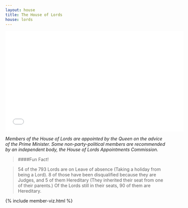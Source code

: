 ```yaml
---
layout: house
title: The House of Lords
house: lords
---
```


<iframe class="pull-right" width="560" height="315" src="//www.youtube.com/embed/-U0LhurGWOc" frameborder="0" allowfullscreen></iframe>

*Members of the House of Lords are appointed by the Queen on the advice of the Prime Minister. Some non-party-political members are recommended by an independent body, the House of Lords Appointments Commission.*

>####Fun Fact!

  >54 of the 793 Lords are on Leave of absence (Taking a holiday from being a Lord). 8 of those have been disqualified because they are Judges, and 5 of them Hereditary (They inherited their seat from one of their parents.)
  Of the Lords still in their seats, 90 of them are Hereditary.

{% include member-viz.html %}  